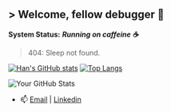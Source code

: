## > Welcome, fellow debugger 👋
**System Status:** ***Running on caffeine ☕***  
> 404: Sleep not found.

[![Han's GitHub stats](https://github-readme-stats.vercel.app/api?username=han-nwin&show_icons=true&theme=catppuccin_mocha&hide_rank=true)](https://github.com/han-nwin/github-readme-stats)      [![Top Langs](https://github-readme-stats.vercel.app/api/top-langs/?username=han-nwin&hide_progress=true&show_icons=true&theme=catppuccin_mocha)](https://github.com/han-nwin/github-readme-stats)

![Your GitHub Stats](https://readme-stats-orcin-five.vercel.app/api?username=han-nwin)


- 📫 [Email](mailto:hannguyen.win@gmail.com) | [Linkedin](https://www.linkedin.com/in/tan-han-nguyen/)
